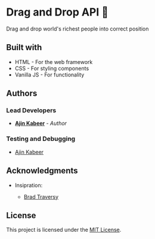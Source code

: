 # Drag and Drop API 🌈	

Drag and drop world's richest people into correct position

## Built with

- HTML - For the web framework
- CSS - For styling components
- Vanilla JS - For functionality

## Authors

### Lead Developers

- [**Ajin Kabeer**](https://github.com/liyasthomas) - _Author_

### Testing and Debugging

- [Ajin Kabeer](https://github.com/liyasthomas)

## Acknowledgments

- Insipration:

  - [Brad Traversy](https://www.udemy.com/user/brad-traversy/)

## License

This project is licensed under the [MIT License](https://opensource.org/licenses/MIT).
